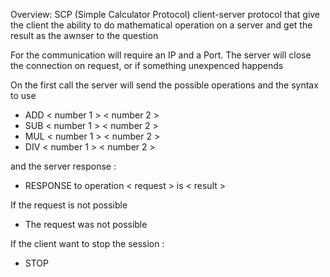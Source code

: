 Overview: SCP (Simple Calculator Protocol) client-server protocol that give 
the client the ability to do mathematical operation on a server and get the result
as the awnser to the question

For the communication will require an IP and a Port. 
The server will close the connection on request, or if something unexpenced happends

On the first call the server will send the possible operations and the syntax to use

- ADD < number 1 >  < number 2 >
- SUB < number 1 >  < number 2 >
- MUL < number 1 >  < number 2 >
- DIV < number 1 >  < number 2 >

and the server response :

- RESPONSE to operation < request > is < result >

If the request is not possible 

- The request was not possible

If the client want to stop the session :

- STOP


